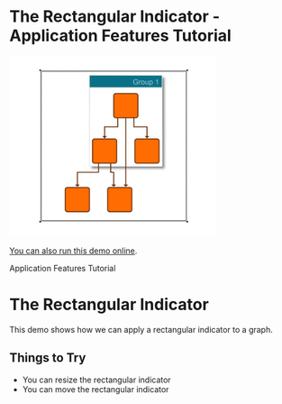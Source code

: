 # The Rectangular Indicator - Application Features Tutorial

<img src="../../resources/image/tutorial3step19.png" alt="demo-thumbnail" height="320"/>

[You can also run this demo online](https://live.yworks.com/demos/03-tutorial-application-features/rectangular-indicator/index.html).

Application Features Tutorial

# The Rectangular Indicator

This demo shows how we can apply a rectangular indicator to a graph.

## Things to Try

- You can resize the rectangular indicator
- You can move the rectangular indicator
